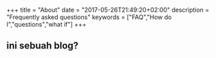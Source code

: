 +++
title = "About"
date = "2017-05-26T21:49:20+02:00"
description = "Frequently asked questions"
keywords = ["FAQ","How do I","questions","what if"]
+++


## ini sebuah blog?